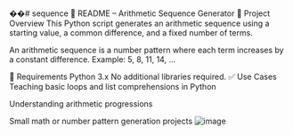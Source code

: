 ��#   s e q u e n c e 
 📘 README – Arithmetic Sequence Generator
🔢 Project Overview
This Python script generates an arithmetic sequence using a starting value, a common difference, and a fixed number of terms.

An arithmetic sequence is a number pattern where each term increases by a constant difference.
Example: 5, 8, 11, 14, ...



🧰 Requirements
Python 3.x
No additional libraries required.
✅ Use Cases
Teaching basic loops and list comprehensions in Python

Understanding arithmetic progressions

Small math or number pattern generation projects
![image](https://github.com/user-attachments/assets/8c78b3f8-6b79-4de7-91a4-607e2ce56d76)

